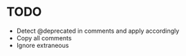 # TODO
* Detect @deprecated in comments and apply accordingly
* Copy all comments
* Ignore extraneous
